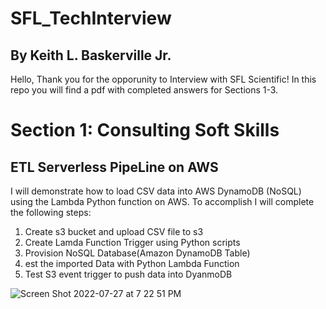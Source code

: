 # SFL_TechInterview
## By Keith L. Baskerville Jr. 
Hello, Thank you for the opporunity to Interview with SFL Scientific! In this repo you will find a pdf with completed answers for Sections 1-3. 

# Section 1: Consulting Soft Skills

## ETL Serverless PipeLine on AWS
I will demonstrate how to load CSV data into AWS DynamoDB (NoSQL) using the Lambda Python function on AWS. To accomplish I will complete the following steps: 
1. Create s3 bucket and upload CSV file to s3
2. Create Lamda Function Trigger using Python scripts 
3. Provision NoSQL Database(Amazon DynamoDB Table) 
4. est the imported Data with  Python Lambda Function
5. Test S3 event trigger to push data into DyanmoDB  

![Screen Shot 2022-07-27 at 7 22 51 PM](https://user-images.githubusercontent.com/79301007/181410641-a7b6fea9-c2e5-4e87-825f-c3808601fab4.png)